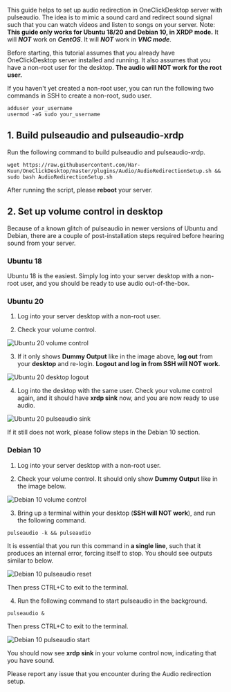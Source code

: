 This guide helps to set up audio redirection in OneClickDesktop server with pulseaudio.  The idea is to mimic a sound card and redirect sound signal such that you can watch videos and listen to songs on your server.
Note: **This guide only works for Ubuntu 18/20 and Debian 10, in XRDP mode.**  It will ***NOT*** work on ***CentOS***.  It will ***NOT*** work in ***VNC mode***.

Before starting, this tutorial assumes that you already have OneClickDesktop server installed and running.  It also assumes that you have a non-root user for the desktop.  **The audio will NOT work for the root user.**

If you haven't yet created a non-root user, you can run the following two commands in SSH to create a non-root, sudo user.
```
adduser your_username
usermod -aG sudo your_username
```

## 1. Build pulseaudio and pulseaudio-xrdp
Run the following command to build pulseaudio and pulseaudio-xrdp.
```
wget https://raw.githubusercontent.com/Har-Kuun/OneClickDesktop/master/plugins/Audio/AudioRedirectionSetup.sh && sudo bash AudioRedirectionSetup.sh
```
After running the script, please **reboot** your server.

## 2. Set up volume control in desktop
Because of a known glitch of pulseaudio in newer versions of Ubuntu and Debian, there are a couple of post-installation steps required before hearing sound from your server.

### Ubuntu 18
Ubuntu 18 is the easiest.  Simply log into your server desktop with a non-root user, and you should be ready to use audio out-of-the-box.

### Ubuntu 20
1. Log into your server desktop with a non-root user.

2. Check your volume control.

![Ubuntu 20 volume control](https://raw.githubusercontent.com/Har-Kuun/OneClickDesktop/master/plugins/Audio/Ubuntu20_1.png)

3. If it only shows **Dummy Output** like in the image above, **log out** from your **desktop** and re-login.  **Logout and log in from SSH will NOT work.**

![Ubuntu 20 desktop logout](https://raw.githubusercontent.com/Har-Kuun/OneClickDesktop/master/plugins/Audio/Ubuntu20_2.png)

4. Log into the desktop with the same user.  Check your volume control again, and it should have **xrdp sink** now, and you are now ready to use audio.

![Ubuntu 20 pulseaudio sink](https://raw.githubusercontent.com/Har-Kuun/OneClickDesktop/master/plugins/Audio/Ubuntu20_3.png)

If it still does not work, please follow steps in the Debian 10 section.

### Debian 10
1. Log into your server desktop with a non-root user.

2. Check your volume control.  It should only show **Dummy Output** like in the image below.

![Debian 10 volume control](https://raw.githubusercontent.com/Har-Kuun/OneClickDesktop/master/plugins/Audio/Debian_1.png)

3. Bring up a terminal within your desktop (**SSH will NOT work**), and run the following command.
```
pulseaudio -k && pulseaudio
```
It is essential that you run this command in **a single line**, such that it produces an internal error, forcing itself to stop.  You should see outputs similar to below.

![Debian 10 pulseaudio reset](https://raw.githubusercontent.com/Har-Kuun/OneClickDesktop/master/plugins/Audio/Debian_2.png)

Then press CTRL+C to exit to the terminal.

4. Run the following command to start pulseaudio in the background.
```
pulseaudio &
```
Then press CTRL+C to exit to the terminal.

![Debian 10 pulseaudio start](https://raw.githubusercontent.com/Har-Kuun/OneClickDesktop/master/plugins/Audio/Debian_3.png)

You should now see **xrdp sink** in your volume control now, indicating that you have sound.


Please report any issue that you encounter during the Audio redirection setup.
